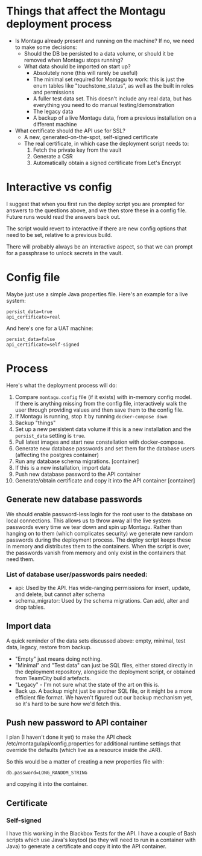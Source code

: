 # Things that affect the Montagu deployment process
* Is Montagu already present and running on the machine? If no, we need to make 
  some decisions:
  - Should the DB be persisted to a data volume, or should it be removed when
    Montagu stops running?
  - What data should be imported on start up?
    + Absolutely none (this will rarely be useful)
    + The minimal set required for Montagu to work: this is just the enum 
      tables like "touchstone_status", as well as the built in roles and 
      permissions
    + A fuller test data set. This doesn't include any real data, but has 
      everything you need to do manual testing/demonstration
    + The legacy data
    + A backup of a live Montagu data, from a previous installation on a
      different machine
* What certificate should the API use for SSL?
  + A new, generated-on-the-spot, self-signed certificate
  + The real certificate, in which case the deployment script needs to:
    1. Fetch the private key from the vault
    2. Generate a CSR
    3. Automatically obtain a signed certificate from Let's Encrypt

# Interactive vs config
I suggest that when you first run the deploy script you are prompted for answers
to the questions above, and we then store these in a config file. Future runs
would read the answers back out.

The script would revert to interactive if there are new config options that need
to be set, relative to a previous build.

There will probably always be an interactive aspect, so that we can prompt for
a passphrase to unlock secrets in the vault.

# Config file
Maybe just use a simple Java properties file. Here's an example for a live 
system:

    persist_data=true
    api_certificate=real

And here's one for a UAT machine:

    persist_data=false
    api_certificate=self-signed

# Process
Here's what the deployment process will do:

1. Compare `montagu.config` file (if it exists) with in-memory config model. If
   there is anything missing from the config file, interactively walk the user 
   through providing values and then save them to the config file.
2. If Montagu is running, stop it by running `docker-compose down`
3. Backup "things"
4. Set up a new persistent data volume if this is a new installation and the 
   `persist_data` setting is `true`.
5. Pull latest images and start new constellation with docker-compose. 
6. Generate new database passwords and set them for the database users 
   (affecting the postgres container)
7. Run any database schema migrations. [container]
8. If this is a new installation, import data 
9. Push new database password to the API container 
10. Generate/obtain certificate and copy it into the API container [container]

## Generate new database passwords
We should enable password-less login for the root user to the database on local
connections. This allows us to throw away all the live system passwords every
time we tear down and spin up Montagu. Rather than hanging on to them (which
complicates security) we generate new random passwords during the deployment
process. The deploy script keeps these in memory and distributes them to the 
containers. When the script is over, the passwords vanish from memory and only
exist in the containers that need them.

### List of database user/passwords pairs needed:
* api: Used by the API. Has wide-ranging permissions for insert, update, and 
  delete, but cannot alter schema
* schema_migrator: Used by the schema migrations. Can add, alter and drop 
  tables.

## Import data
A quick reminder of the data sets discussed above: empty, minimal, test data,
legacy, restore from backup.

* "Empty" just means doing nothing. 
* "Minimal" and "Test data" can just be SQL files, either stored directly in the 
  deployment repository, alongside the deployment script, or obtained from 
  TeamCity build artefacts.
* "Legacy" - I'm not sure what the state of the art on this is.
* Back up. A backup might just be another SQL file, or it might be a more 
  efficient file format. We haven't figured out our backup mechanism yet, so 
  it's hard to be sure how we'd fetch this.

## Push new password to API container
I plan (I haven't done it yet) to make the API check 
/etc/montagu/api/config.properties for additional runtime settings that override
the defaults (which live as a resource inside the JAR).

So this would be a matter of creating a new properties file with:

    db.password=LONG_RANDOM_STRING

and copying it into the container.

## Certificate
### Self-signed
I have this working in the Blackbox Tests for the API. I have a couple of Bash 
scripts which use Java's keytool (so they will need to run in a container with
Java) to generate a certificate and copy it into the API container.
